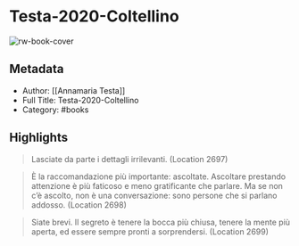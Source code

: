 # Testa-2020-Coltellino

![rw-book-cover](https://readwise-assets.s3.amazonaws.com/static/images/default-book-icon-2.dae1dc4d332b.png)

## Metadata
- Author: [[Annamaria Testa]]
- Full Title: Testa-2020-Coltellino
- Category: #books

## Highlights

> Lasciate da parte i dettagli irrilevanti. (Location 2697)


> È la raccomandazione più importante: ascoltate. Ascoltare prestando attenzione è più faticoso e meno gratificante che parlare. Ma se non c’è ascolto, non è una conversazione: sono persone che si parlano addosso. (Location 2698)


> Siate brevi. Il segreto è tenere la bocca più chiusa, tenere la mente più aperta, ed essere sempre pronti a sorprendersi. (Location 2699)

